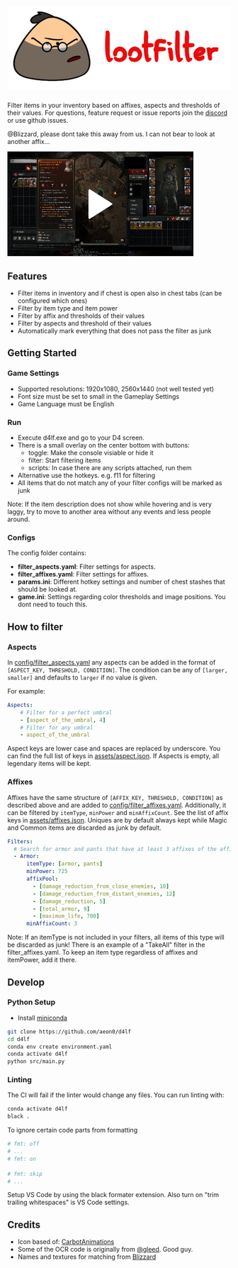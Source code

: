 # ![logo](assets/logo.png)

Filter items in your inventory based on affixes, aspects and thresholds of their values. For questions, feature request or issue reports join the [discord](https://discord.gg/4rG6yD3dnD) or use github issues.

@Blizzard, please dont take this away from us. I can not bear to look at another affix...

[![Alt text for thumbnail](assets/thumbnail.jpg)](https://streamable.com/m84fnq)

## Features
- Filter items in inventory and if chest is open also in chest tabs (can be configured which ones)
- Filter by item type and item power
- Filter by affix and thresholds of their values
- Filter by aspects and threshold of their values
- Automatically mark everything that does not pass the filter as junk

## Getting Started

### Game Settings
- Supported resolutions: 1920x1080, 2560x1440 (not well tested yet)
- Font size must be set to small in the Gameplay Settings
- Game Language must be English

### Run
- Execute d4lf.exe and go to your D4 screen.
- There is a small overlay on the center bottom with buttons:
  - toggle: Make the console visiable or hide it
  - filter: Start filtering items
  - scripts: In case there are any scripts attached, run them
- Alternative use the hotkeys. e.g. f11 for filtering
- All items that do not match any of your filter configs will be marked as junk

Note: If the item description does not show while hovering and is very laggy, try to move to another area without any events and less people around.

### Configs
The config folder contains:
- __filter_aspects.yaml__: Filter settings for aspects.
- __filter_affixes.yaml__: Filter settings for affixes.
- __params.ini__: Different hotkey settings and number of chest stashes that should be looked at.
- __game.ini__: Settings regarding color thresholds and image positions. You dont need to touch this.

## How to filter
### Aspects
In [config/filter_aspects.yaml](config/filter_aspects.yaml) any aspects can be added in the format of `[ASPECT_KEY, THRESHOLD, CONDITION]`. The condition can be any of `[larger, smaller]` and defaults to `larger` if no value is given.

For example:
```yaml
Aspects:
    # Filter for a perfect umbral
    - [aspect_of_the_umbral, 4]
    # Filter for any umbral
    - aspect_of_the_umbral
```
Aspect keys are lower case and spaces are replaced by underscore. You can find the full list of keys in [assets/aspect.json](assets/aspects.json). If Aspects is empty, all legendary items will be kept.

### Affixes
Affixes have the same structure of `[AFFIX_KEY, THRESHOLD, CONDITION]` as described above and are added to [config/filter_affixes.yaml](config/filter_affixes.yaml). Additionally, it can be filtered by `itemType`, `minPower` and `minAffixCount`. See the list of affix keys in [assets/affixes.json](assets/affixes.json). Uniques are by default always kept while Magic and Common items are discarded as junk by default.

```yaml
Filters:
  # Search for armor and pants that have at least 3 affixes of the affixPool
  - Armor:
      itemType: [armor, pants]
      minPower: 725
      affixPool:
        - [damage_reduction_from_close_enemies, 10]
        - [damage_reduction_from_distant_enemies, 12]
        - [damage_reduction, 5]
        - [total_armor, 9]
        - [maximum_life, 700]
      minAffixCount: 3
```

Note: If an itemType is not included in your filters, all items of this type will be discarded as junk! There is an example of a "TakeAll" filter in the filter_affixes.yaml. To keep an item type regardless of affixes and itemPower, add it there.

## Develop

### Python Setup
- Install [miniconda](https://docs.conda.io/projects/miniconda/en/latest/)
```bash
git clone https://github.com/aeon0/d4lf
cd d4lf
conda env create environment.yaml
conda activate d4lf
python src/main.py
```

### Linting
The CI will fail if the linter would change any files. You can run linting with:
```bash
conda activate d4lf
black .
```
To ignore certain code parts from formatting
```python
# fmt: off
# ...
# fmt: on

# fmt: skip
# ...
```
Setup VS Code by using the black formater extension. Also turn on "trim trailing whitespaces" is VS Code settings.

## Credits
- Icon based of: [CarbotAnimations](https://www.youtube.com/carbotanimations/about)
- Some of the OCR code is originally from [@gleed](https://github.com/aliig). Good guy.
- Names and textures for matching from [Blizzard](https://www.blizzard.com)
